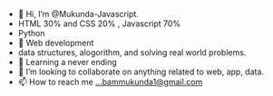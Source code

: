 - 👋 Hi, I’m @Mukunda-Javascript.
- HTML 30% and CSS 20% , Javascript 70%
- Python
- 👀 Web development
-  data structures, alogorithm, and solving real world problems.
- 🌱 Learning a never ending
- 💞️ I’m looking to collaborate on anything related to web, app, data.
- 📫 How to reach me ...bammukunda1@gmail.com

<!---
Mukunda-python/Mukunda-python is a ✨ special ✨ repository because its `README.md` (this file) appears on your GitHub profile.
You can click the Preview link to take a look at your changes.
--->

